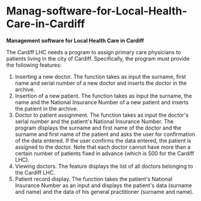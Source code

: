 # Manag-software-for-Local-Health-Care-in-Cardiff

<b>Management software for Local Health Care in Cardiff</b>

The Cardiff LHC needs a program to assign primary care physicians to patients living in the city of Cardiff.
Specifically, the program must provide the following features:
  
  1. Inserting a new doctor. The function takes as input the surname, first name and serial number of a new doctor and
  inserts the doctor in the archive.
  2. Insertion of a new patient. The function takes as input the surname, the name and the National Insurance Number of a
  new patient and inserts the patient in the archive.
  3. Doctor to patient assignment. The function takes as input the doctor's serial number and the patient's National
  Insurance Number. The program displays the surname and first name of the doctor and the surname and first name of the
  patient and asks the user for confirmation of the data entered. If the user confirms the data entered, the patient is
  assigned to the doctor. Note that each doctor cannot have more than a certain number of patients fixed in advance (which
  is 500 for the Cardiff LHC).
  4. Viewing doctors. The feature displays the list of all doctors belonging to the Cardiff LHC.
  5. Patient record display. The function takes the patient's National Insurance Number as an input and displays the
  patient's data (surname and name) and the data of his general practitioner (surname and name).
  

